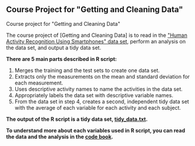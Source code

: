 ## Course Project for "Getting and Cleaning Data"

Course project for "Getting and Cleaning Data"

The course project of [Getting and Cleaning Data] is to read in the ["Human Activity Recognition Using Smartphones" data set](http://archive.ics.uci.edu/ml/datasets/Human+Activity+Recognition+Using+Smartphones), perform an analysis on the data set, and output a tidy data set.

**There are 5 main parts described in R script:**

1. Merges the training and the test sets to create one data set.
2. Extracts only the measurements on the mean and standard deviation for each measurement.
3. Uses descriptive activity names to name the activities in the data set.
4. Appropriately labels the data set with descriptive variable names.
5. From the data set in step 4, creates a second, independent tidy data set with the average of each variable for each activity and each subject.

**The output of the R script is a tidy data set, [tidy_data.txt](tidy_data.txt).**

**To understand more about each variables used in R script, you can read the data and the analysis in the [code book](Codebook.md).**
